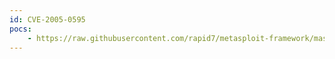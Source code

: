 ```yaml
---
id: CVE-2005-0595
pocs:
    - https://raw.githubusercontent.com/rapid7/metasploit-framework/master/modules/exploits/windows/http/badblue_ext_overflow.rb
---
```

